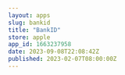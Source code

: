 ```yaml
---
layout: apps
slug: bankid
title: "BankID"
store: apple
app_id: 1663237958
date: 2023-09-08T22:08:42Z
published: 2023-02-07T08:00:00Z
---
```

